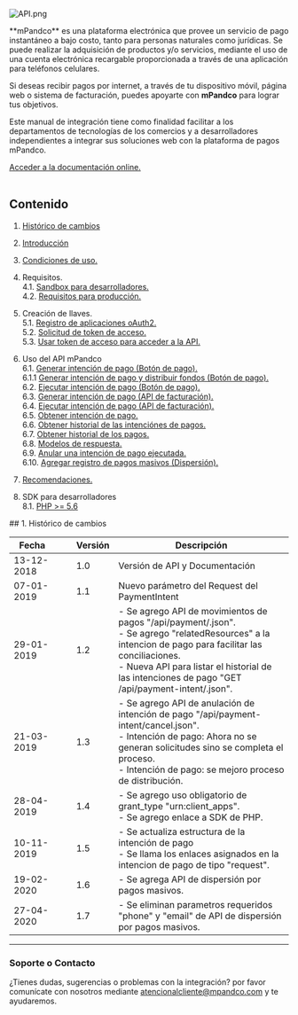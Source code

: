 ![API.png]({{site.baseurl}}/images/API.png)

<div id="step2"></div>
**mPandco** es una plataforma electrónica que provee un servicio de pago instantáneo a bajo costo, tanto para personas naturales como jurídicas. Se puede realizar la adquisición de productos y/o servicios, mediante el uso de una cuenta electrónica recargable proporcionada a través de una aplicación para teléfonos celulares.

Si deseas recibir pagos por internet, a través de tu dispositivo móvil, página web o sistema de facturación, puedes apoyarte con **mPandco** para lograr tus objetivos.

Este manual de integración tiene como finalidad facilitar a los departamentos de tecnologías de los comercios y a desarrolladores independientes a integrar sus soluciones web con la plataforma de pagos mPandco.<br/>

[Acceder a la documentación online.](https://jeac-corp.github.io/mpandco-api/)<br/>
<br/>
## Contenido
1. <a href="#step1">Histórico de cambios</a><br/>
2. <a href="#step2">Introducción</a><br/>
3. [Condiciones de uso.]({{site.baseurl}}/docs/terms.html)<br/>
4. Requisitos.<br/>
4.1. [Sandbox para desarrolladores.]({{site.baseurl}}/docs/step-6.html)<br/>
4.2. [Requisitos para producción.]({{site.baseurl}}/docs/step-6.html#step42)<br/>
5. Creación de llaves.<br/>
5.1. [Registro de aplicaciones oAuth2.]({{site.baseurl}}/docs/keys/step-4-1.html)<br/>
5.2. [Solicitud de token de acceso.]({{site.baseurl}}/docs/keys/step-4-2.html)<br/>
5.3. [Usar token de acceso para acceder a la API.]({{site.baseurl}}/docs/keys/step-4-3.html)<br/>

6. Uso del API mPandco<br/>
6.1. [Generar intención de pago (Botón de pago).]({{site.baseurl}}/docs/use/step-5-1.html#step51)<br/>
6.1.1 [Generar intención de pago y distribuir fondos (Botón de pago).]({{site.baseurl}}/docs/use/step-5-1.html#step511)<br/>
6.2. [Ejecutar intención de pago (Botón de pago).]({{site.baseurl}}/docs/use/step-5-1.html#step52)<br/>
6.3. [Generar intención de pago (API de facturación).]({{site.baseurl}}/docs/use/step-5-3.html#step53)<br/>
6.4. [Ejecutar intención de pago (API de facturación).]({{site.baseurl}}/docs/use/step-5-3.html#step54)<br/>
6.5. [Obtener intención de pago.]({{site.baseurl}}/docs/use/step-5-5.html)<br/>
6.6. [Obtener historial de las intenciónes de pagos.]({{site.baseurl}}/docs/use/step-5-6.html)<br/>
6.7. [Obtener historial de los pagos.]({{site.baseurl}}/docs/use/step-5-7.html)<br/>
6.8. [Modelos de respuesta.]({{site.baseurl}}/docs/use/step-5-8.html)<br/>
6.9. [Anular una intención de pago ejecutada.]({{site.baseurl}}/docs/use/step-5-9.html)<br/>
6.10. [Agregar registro de pagos masivos (Dispersión).]({{site.baseurl}}/docs/use/step-5-10.html)<br/>
7. [Recomendaciones.]({{site.baseurl}}/docs/recommendations.html)<br/>
8. SDK para desarrolladores<br/>
8.1. [PHP >= 5.6](https://github.com/jeac-corp/mpandco-php-sdk)

<div id="step1"></div>
## 1. Histórico de cambios
<table>
  <thead>
    <tr>
      <th>&nbsp;&nbsp;Fecha&nbsp;&nbsp;&nbsp;&nbsp;&nbsp;&nbsp;&nbsp;&nbsp;&nbsp;</th>
      <th>Versión</th>
      <th>Descripción</th>
    </tr>
  </thead>
  <tbody>
  <tr>
    <td>13-12-2018</td>
    <td>1.0</td>
    <td>Versión de API y Documentación</td>
  </tr>
  <tr>
    <td>07-01-2019</td>
    <td>1.1</td>
    <td>Nuevo parámetro del Request del PaymentIntent</td>
  </tr>
  <tr>
    <td>29-01-2019</td>
    <td>1.2</td>
    <td>
    - Se agrego API de movimientos de pagos "/api/payment/.json".<br/>
    - Se agrego "relatedResources" a la intencion de pago para facilitar las conciliaciones.<br/>
    - Nueva API para listar el historial de las intenciones de pago "GET /api/payment-intent/.json".
    </td>
  </tr>
  <tr>
    <td>21-03-2019</td>
    <td>1.3</td>
    <td>
    - Se agrego API de anulación de intención de pago "/api/payment-intent/cancel.json".<br/>
    - Intención de pago: Ahora no se generan solicitudes sino se completa el proceso.<br/>
    - Intención de pago: se mejoro proceso de distribución.
    </td>
  </tr>
  <tr>
    <td>28-04-2019</td>
    <td>1.4</td>
    <td>
    - Se agrego uso obligatorio de grant_type "urn:client_apps".<br/>
    - Se agrego enlace a SDK de PHP.
    </td>
  </tr>
  <tr>
    <td>10-11-2019</td>
    <td>1.5</td>
    <td>
    - Se actualiza estructura de la intención de pago<br/>
    - Se llama los enlaces asignados en la intencion de pago de tipo "request".
    </td>
  </tr>
  <tr>
    <td>19-02-2020</td>
    <td>1.6</td>
    <td>
    - Se agrega API de dispersión por pagos masivos.<br/>
    </td>
  </tr>
  <tr>
    <td>27-04-2020</td>
    <td>1.7</td>
    <td>
    - Se eliminan parametros requeridos "phone" y "email" de API de dispersión por pagos masivos.<br/>
    </td>
  </tr>
  </tbody>
</table>

<hr/>

### Soporte o Contacto

¿Tienes dudas, sugerencias o problemas con la integración? por favor comunícate con nosotros mediante atencionalcliente@mpandco.com y te ayudaremos.
